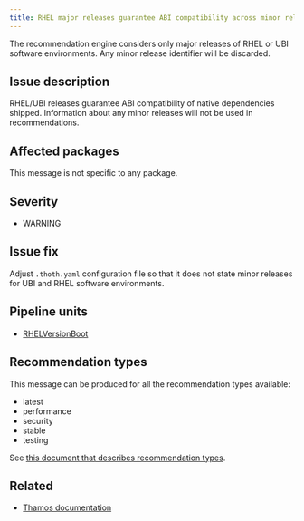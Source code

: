 ```yaml
---
title: RHEL major releases guarantee ABI compatibility across minor releases
---
```


The recommendation engine considers only major releases of RHEL or UBI software
environments. Any minor release identifier will be discarded.

## Issue description

RHEL/UBI releases guarantee ABI compatibility of native dependencies shipped.
Information about any minor releases will not be used in recommendations.

## Affected packages

This message is not specific to any package.

## Severity

 * WARNING

## Issue fix

Adjust ``.thoth.yaml`` configuration file so that it does not state minor
releases for UBI and RHEL software environments.

## Pipeline units

 * [RHELVersionBoot](https://thoth-station.ninja/docs/developers/adviser/thoth.adviser.boots.html#thoth.adviser.boots.RHELVersionBoot)

## Recommendation types

This message can be produced for all the recommendation types available:

 * latest
 * performance
 * security
 * stable
 * testing

See [this document that describes recommendation
types](http://thoth-station.ninja/recommendation-types).

## Related

 * [Thamos documentation][1]

[1]: https://thoth-station.ninja/docs/developers/thamos/index.html
